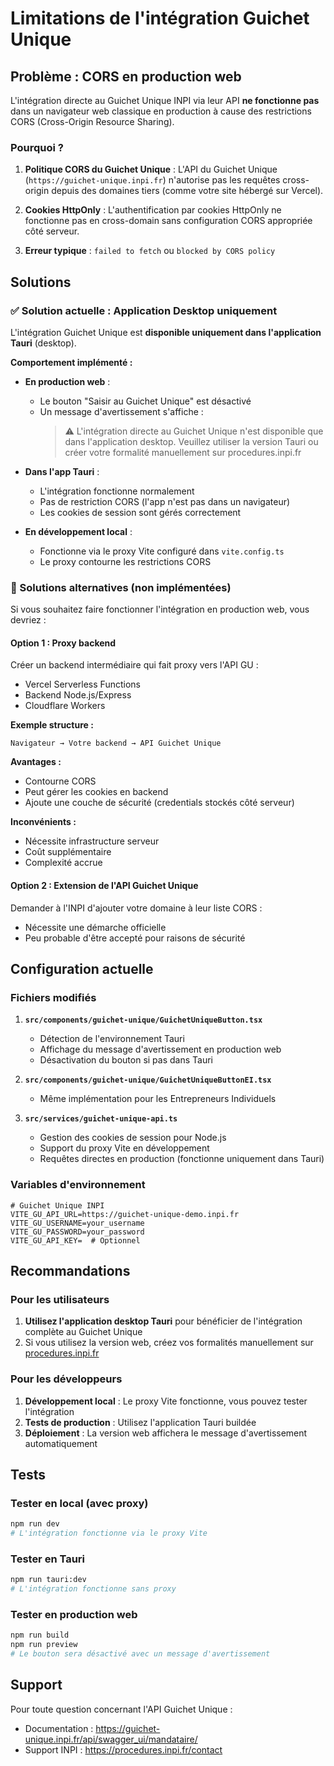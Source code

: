 # Limitations de l'intégration Guichet Unique

## Problème : CORS en production web

L'intégration directe au Guichet Unique INPI via leur API **ne fonctionne pas** dans un navigateur web classique en production à cause des restrictions CORS (Cross-Origin Resource Sharing).

### Pourquoi ?

1. **Politique CORS du Guichet Unique** : L'API du Guichet Unique (`https://guichet-unique.inpi.fr`) n'autorise pas les requêtes cross-origin depuis des domaines tiers (comme votre site hébergé sur Vercel).

2. **Cookies HttpOnly** : L'authentification par cookies HttpOnly ne fonctionne pas en cross-domain sans configuration CORS appropriée côté serveur.

3. **Erreur typique** : `failed to fetch` ou `blocked by CORS policy`

## Solutions

### ✅ Solution actuelle : Application Desktop uniquement

L'intégration Guichet Unique est **disponible uniquement dans l'application Tauri** (desktop).

**Comportement implémenté :**

- **En production web** : 
  - Le bouton "Saisir au Guichet Unique" est désactivé
  - Un message d'avertissement s'affiche :
    > ⚠️ L'intégration directe au Guichet Unique n'est disponible que dans l'application desktop.
    > Veuillez utiliser la version Tauri ou créer votre formalité manuellement sur procedures.inpi.fr

- **Dans l'app Tauri** :
  - L'intégration fonctionne normalement
  - Pas de restriction CORS (l'app n'est pas dans un navigateur)
  - Les cookies de session sont gérés correctement

- **En développement local** :
  - Fonctionne via le proxy Vite configuré dans `vite.config.ts`
  - Le proxy contourne les restrictions CORS

### 🔧 Solutions alternatives (non implémentées)

Si vous souhaitez faire fonctionner l'intégration en production web, vous devriez :

#### Option 1 : Proxy backend
Créer un backend intermédiaire qui fait proxy vers l'API GU :
- Vercel Serverless Functions
- Backend Node.js/Express
- Cloudflare Workers

**Exemple structure :**
```
Navigateur → Votre backend → API Guichet Unique
```

**Avantages :**
- Contourne CORS
- Peut gérer les cookies en backend
- Ajoute une couche de sécurité (credentials stockés côté serveur)

**Inconvénients :**
- Nécessite infrastructure serveur
- Coût supplémentaire
- Complexité accrue

#### Option 2 : Extension de l'API Guichet Unique
Demander à l'INPI d'ajouter votre domaine à leur liste CORS :
- Nécessite une démarche officielle
- Peu probable d'être accepté pour raisons de sécurité

## Configuration actuelle

### Fichiers modifiés

1. **`src/components/guichet-unique/GuichetUniqueButton.tsx`**
   - Détection de l'environnement Tauri
   - Affichage du message d'avertissement en production web
   - Désactivation du bouton si pas dans Tauri

2. **`src/components/guichet-unique/GuichetUniqueButtonEI.tsx`**
   - Même implémentation pour les Entrepreneurs Individuels

3. **`src/services/guichet-unique-api.ts`**
   - Gestion des cookies de session pour Node.js
   - Support du proxy Vite en développement
   - Requêtes directes en production (fonctionne uniquement dans Tauri)

### Variables d'environnement

```env
# Guichet Unique INPI
VITE_GU_API_URL=https://guichet-unique-demo.inpi.fr
VITE_GU_USERNAME=your_username
VITE_GU_PASSWORD=your_password
VITE_GU_API_KEY=  # Optionnel
```

## Recommandations

### Pour les utilisateurs

1. **Utilisez l'application desktop Tauri** pour bénéficier de l'intégration complète au Guichet Unique
2. Si vous utilisez la version web, créez vos formalités manuellement sur [procedures.inpi.fr](https://procedures.inpi.fr)

### Pour les développeurs

1. **Développement local** : Le proxy Vite fonctionne, vous pouvez tester l'intégration
2. **Tests de production** : Utilisez l'application Tauri buildée
3. **Déploiement** : La version web affichera le message d'avertissement automatiquement

## Tests

### Tester en local (avec proxy)
```bash
npm run dev
# L'intégration fonctionne via le proxy Vite
```

### Tester en Tauri
```bash
npm run tauri:dev
# L'intégration fonctionne sans proxy
```

### Tester en production web
```bash
npm run build
npm run preview
# Le bouton sera désactivé avec un message d'avertissement
```

## Support

Pour toute question concernant l'API Guichet Unique :
- Documentation : https://guichet-unique.inpi.fr/api/swagger_ui/mandataire/
- Support INPI : https://procedures.inpi.fr/contact

